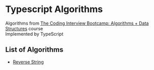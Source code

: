 # Typescript Algorithms

Algorithms from [The Coding Interview Bootcamp: Algorithms + Data Structures](https://www.udemy.com/coding-interview-bootcamp-algorithms-and-data-structure/) course  
Implemented by TypeScript

## List of Algorithms

- [Reverse String](https://github.com/devlorz/typescript-algorithm/blob/master/src/reversestring.ts)

